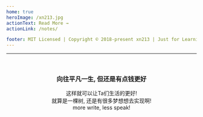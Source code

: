 ```yaml
---
home: true
heroImage: /xn213.jpg
actionText: Read More →
actionLink: /notes/

footer: MIT Licensed | Copyright © 2018-present xn213 | Just for Learning Reference
---
```


<hr>
<br>

### <center>向往平凡一生, 但还是有点钱更好</center>

<center>这样就可以让Ta们生活的更好!</center>

<center>就算是一棵树, 还是有很多梦想想去实现啊!</center>

<center>more write, less speak!</center>

<br>
